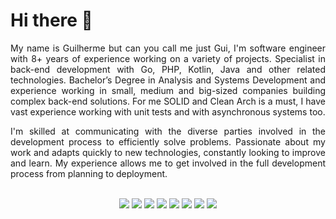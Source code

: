 # Hi there 👋
<div align="justify">
  My name is Guilherme but can you call me just Gui, I'm software engineer with 8+ years of experience working on a variety of projects. Specialist in back-end development with Go, PHP, Kotlin, Java and other related technologies. Bachelor’s Degree in Analysis and Systems Development and experience working in small, medium and big-sized companies building complex back-end solutions. For me SOLID and Clean Arch is a must, I have vast experience working with unit tests and with asynchronous systems too.

I'm skilled at communicating with the diverse parties involved in the development process to efficiently solve problems. Passionate about my work and adapts quickly to new technologies, constantly looking to improve and learn. My experience allows me to get involved in the full development process from planning to deployment.
</div>

</br>
<div align="center">
  <img src="https://img.shields.io/badge/Go-00ADD8?style=for-the-badge&logo=go&logoColor=white"/>
  <img src="https://img.shields.io/badge/PHP-777BB4?style=for-the-badge&logo=php&logoColor=white"/>
  <img src="https://img.shields.io/badge/Kotlin-0095D5?&style=for-the-badge&logo=kotlin&logoColor=white"/>
  <img src="https://img.shields.io/badge/MySQL-00000F?style=for-the-badge&logo=mysql&logoColor=white"/>
  <img src="https://img.shields.io/badge/PostgreSQL-316192?style=for-the-badge&logo=postgresql&logoColor=white"/>
  <img src="https://img.shields.io/badge/MongoDB-4EA94B?style=for-the-badge&logo=mongodb&logoColor=white"/>
  <img src="https://img.shields.io/badge/Amazon_AWS-232F3E?style=for-the-badge&logo=amazon-aws&logoColor=white"/>
  <img src="https://img.shields.io/badge/Google_Cloud-4285F4?style=for-the-badge&logo=google-cloud&logoColor=white"/>

</div>

